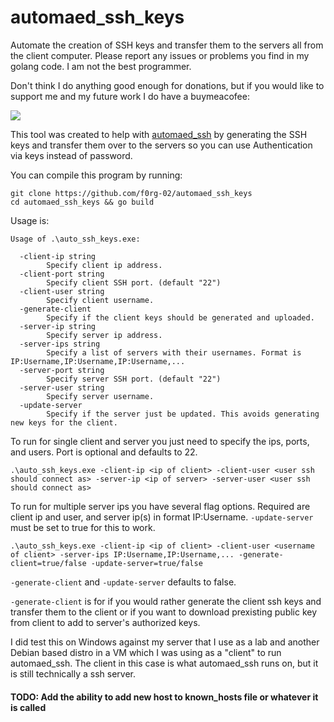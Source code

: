 # automaed_ssh_keys
Automate the creation of SSH keys and transfer them to the servers all from the client computer. Please report any issues or problems you find in my golang code. I am not the best programmer.

Don't think I do anything good enough for donations, but if you would like to support me and my future work I do have a buymeacofee:

<a href="https://www.buymeacoffee.com/alex_f0rg"><img src="https://img.buymeacoffee.com/button-api/?text=Buy me a coffee&emoji=&slug=alex_f0rg&button_colour=FF5F5F&font_colour=ffffff&font_family=Cookie&outline_colour=000000&coffee_colour=FFDD00" /></a>

This tool was created to help with [automaed_ssh](https://github.com/f0rg-02/automaed_ssh) by generating the SSH keys and transfer them over to the servers so you can use Authentication via keys instead of password.

You can compile this program by running:
```
git clone https://github.com/f0rg-02/automaed_ssh_keys
cd automaed_ssh_keys && go build
```

Usage is:
```
Usage of .\auto_ssh_keys.exe: 

  -client-ip string
        Specify client ip address.
  -client-port string
        Specify client SSH port. (default "22")
  -client-user string
        Specify client username.
  -generate-client
        Specify if the client keys should be generated and uploaded.
  -server-ip string
        Specify server ip address.
  -server-ips string
        Specify a list of servers with their usernames. Format is IP:Username,IP:Username,IP:Username,...   
  -server-port string
        Specify server SSH port. (default "22")
  -server-user string
        Specify server username.
  -update-server
        Specify if the server just be updated. This avoids generating new keys for the client.

```

To run for single client and server you just need to specify the ips, ports, and users. Port is optional and defaults to 22.
```
.\auto_ssh_keys.exe -client-ip <ip of client> -client-user <user ssh should connect as> -server-ip <ip of server> -server-user <user ssh should connect as>
```

To run for multiple server ips you have several flag options. Required are client ip and user, and server ip(s) in format IP:Username. `-update-server` must be set to true for this to work.
```
.\auto_ssh_keys.exe -client-ip <ip of client> -client-user <username of client> -server-ips IP:Username,IP:Username,... -generate-client=true/false -update-server=true/false
```

`-generate-client` and `-update-server` defaults to false.

`-generate-client` is for if you would rather generate the client ssh keys and transfer them to the client or if you want to download prexisting public key from client to add to server's authorized keys.

I did test this on Windows against my server that I use as a lab and another Debian based distro in a VM which I was using as a "client" to run automaed_ssh. The client in this case is what automaed_ssh runs on, but it is still technically a ssh server.

#### TODO: Add the ability to add new host to known_hosts file or whatever it is called
